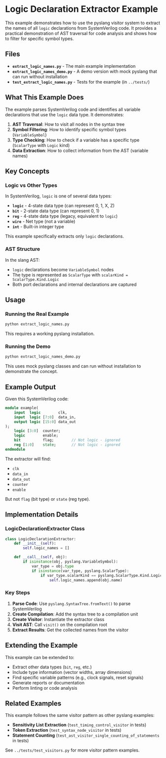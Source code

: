 # Logic Declaration Extractor Example

This example demonstrates how to use the pyslang visitor system to extract the names of all `logic` declarations from SystemVerilog code. It provides a practical demonstration of AST traversal for code analysis and shows how to filter for specific symbol types.

## Files

- **`extract_logic_names.py`** - The main example implementation
- **`extract_logic_names_demo.py`** - A demo version with mock pyslang that can run without installation
- **`test_extract_logic_names.py`** - Tests for the example (in `../tests/`)

## What This Example Does

The example parses SystemVerilog code and identifies all variable declarations that use the `logic` data type. It demonstrates:

1. **AST Traversal**: How to visit all nodes in the syntax tree
2. **Symbol Filtering**: How to identify specific symbol types (`VariableSymbol`)
3. **Type Checking**: How to check if a variable has a specific type (`ScalarType` with `Logic` kind)
4. **Data Extraction**: How to collect information from the AST (variable names)

## Key Concepts

### Logic vs Other Types

In SystemVerilog, `logic` is one of several data types:

- **`logic`** - 4-state data type (can represent 0, 1, X, Z)
- **`bit`** - 2-state data type (can represent 0, 1)
- **`reg`** - 4-state data type (legacy, equivalent to `logic`)
- **`wire`** - Net type (not a variable)
- **`int`** - Built-in integer type

This example specifically extracts only `logic` declarations.

### AST Structure

In the slang AST:
- `logic` declarations become `VariableSymbol` nodes
- The type is represented as `ScalarType` with `scalarKind = ScalarType.Kind.Logic`
- Both port declarations and internal declarations are captured

## Usage

### Running the Real Example

```bash
python extract_logic_names.py
```

This requires a working pyslang installation.

### Running the Demo

```bash
python extract_logic_names_demo.py
```

This uses mock pyslang classes and can run without installation to demonstrate the concept.

## Example Output

Given this SystemVerilog code:

```systemverilog
module example(
    input  logic        clk,
    input  logic [7:0]  data_in,
    output logic [15:0] data_out
);
    logic [3:0]  counter;
    logic        enable;
    bit          flag;        // Not logic - ignored
    reg [1:0]    state;       // Not logic - ignored
endmodule
```

The extractor will find:
- `clk`
- `data_in`
- `data_out`
- `counter`
- `enable`

But not `flag` (bit type) or `state` (reg type).

## Implementation Details

### LogicDeclarationExtractor Class

```python
class LogicDeclarationExtractor:
    def __init__(self):
        self.logic_names = []

    def __call__(self, obj):
        if isinstance(obj, pyslang.VariableSymbol):
            var_type = obj.type
            if isinstance(var_type, pyslang.ScalarType):
                if var_type.scalarKind == pyslang.ScalarType.Kind.Logic:
                    self.logic_names.append(obj.name)
```

### Key Steps

1. **Parse Code**: Use `pyslang.SyntaxTree.fromText()` to parse SystemVerilog
2. **Create Compilation**: Add the syntax tree to a compilation unit
3. **Create Visitor**: Instantiate the extractor class
4. **Visit AST**: Call `visit()` on the compilation root
5. **Extract Results**: Get the collected names from the visitor

## Extending the Example

This example can be extended to:

- Extract other data types (`bit`, `reg`, etc.)
- Include type information (vector widths, array dimensions)
- Find specific variable patterns (e.g., clock signals, reset signals)
- Generate reports or documentation
- Perform linting or code analysis

## Related Examples

This example follows the same visitor pattern as other pyslang examples:

- **Sensitivity List Extraction** (`test_timing_control_visitor` in tests)
- **Token Extraction** (`test_syntax_node_visitor` in tests)
- **Statement Counting** (`test_ast_visitor_single_counting_of_statements` in tests)

See `../tests/test_visitors.py` for more visitor pattern examples.
